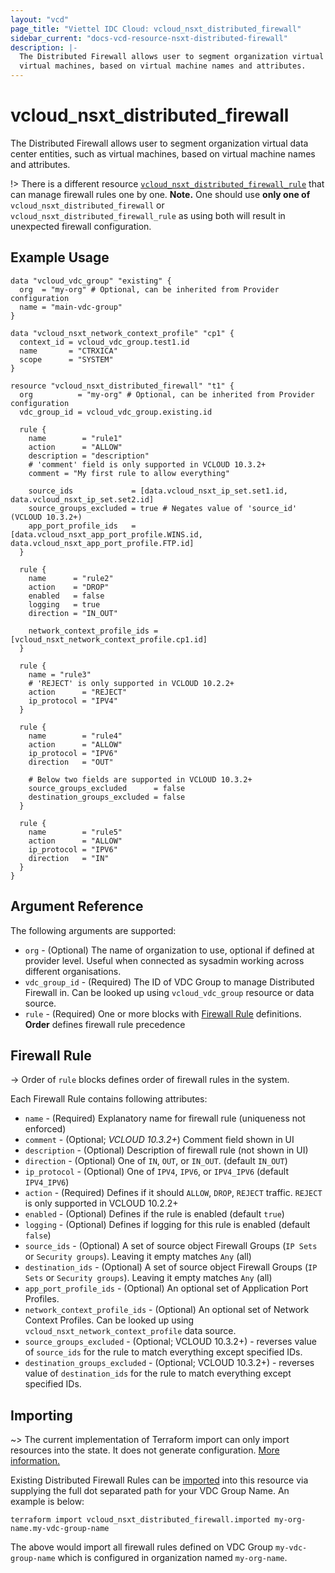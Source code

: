 ```yaml
---
layout: "vcd"
page_title: "Viettel IDC Cloud: vcloud_nsxt_distributed_firewall"
sidebar_current: "docs-vcd-resource-nsxt-distributed-firewall"
description: |-
  The Distributed Firewall allows user to segment organization virtual data center entities, such as
  virtual machines, based on virtual machine names and attributes. 
---
```


# vcloud\_nsxt\_distributed\_firewall

The Distributed Firewall allows user to segment organization virtual data center entities, such as
virtual machines, based on virtual machine names and attributes. 

!> There is a different resource
[`vcloud_nsxt_distributed_firewall_rule`](/providers/viettelidc-provider/vcloud/latest/docs/resources/nsxt_distributed_firewall_rule)
that can manage firewall rules one by one. **Note.** One should use **only one of**
`vcloud_nsxt_distributed_firewall` or `vcloud_nsxt_distributed_firewall_rule` as using both will result in
unexpected firewall configuration.

## Example Usage

```hcl
data "vcloud_vdc_group" "existing" {
  org  = "my-org" # Optional, can be inherited from Provider configuration
  name = "main-vdc-group"
}

data "vcloud_nsxt_network_context_profile" "cp1" {
  context_id = vcloud_vdc_group.test1.id
  name       = "CTRXICA"
  scope      = "SYSTEM"
}

resource "vcloud_nsxt_distributed_firewall" "t1" {
  org          = "my-org" # Optional, can be inherited from Provider configuration
  vdc_group_id = vcloud_vdc_group.existing.id

  rule {
    name        = "rule1"
    action      = "ALLOW"
    description = "description"
    # 'comment' field is only supported in VCLOUD 10.3.2+
    comment = "My first rule to allow everything"

    source_ids             = [data.vcloud_nsxt_ip_set.set1.id, data.vcloud_nsxt_ip_set.set2.id]
    source_groups_excluded = true # Negates value of 'source_id' (VCLOUD 10.3.2+)
    app_port_profile_ids   = [data.vcloud_nsxt_app_port_profile.WINS.id, data.vcloud_nsxt_app_port_profile.FTP.id]
  }

  rule {
    name      = "rule2"
    action    = "DROP"
    enabled   = false
    logging   = true
    direction = "IN_OUT"

    network_context_profile_ids = [vcloud_nsxt_network_context_profile.cp1.id]
  }

  rule {
    name = "rule3"
    # 'REJECT' is only supported in VCLOUD 10.2.2+
    action      = "REJECT"
    ip_protocol = "IPV4"
  }

  rule {
    name        = "rule4"
    action      = "ALLOW"
    ip_protocol = "IPV6"
    direction   = "OUT"

    # Below two fields are supported in VCLOUD 10.3.2+
    source_groups_excluded      = false
    destination_groups_excluded = false
  }

  rule {
    name        = "rule5"
    action      = "ALLOW"
    ip_protocol = "IPV6"
    direction   = "IN"
  }
}
```

## Argument Reference

The following arguments are supported:

* `org` - (Optional) The name of organization to use, optional if defined at provider level. Useful
  when connected as sysadmin working across different organisations.
* `vdc_group_id` - (Required) The ID of VDC Group to manage Distributed Firewall in. Can be looked
  up using `vcloud_vdc_group` resource or data source.
* `rule` - (Required) One or more blocks with [Firewall Rule](#firewall-rule) definitions. **Order**
  defines firewall rule precedence

<a id="firewall-rule"></a>
## Firewall Rule

-> Order of `rule` blocks defines order of firewall rules in the system.

Each Firewall Rule contains following attributes:

* `name` - (Required) Explanatory name for firewall rule (uniqueness not enforced)
* `comment` - (Optional; *VCLOUD 10.3.2+*) Comment field shown in UI
* `description` - (Optional) Description of firewall rule (not shown in UI)
* `direction` - (Optional) One of `IN`, `OUT`, or `IN_OUT`. (default `IN_OUT`)
* `ip_protocol` - (Optional) One of `IPV4`,  `IPV6`, or `IPV4_IPV6` (default `IPV4_IPV6`)
* `action` - (Required) Defines if it should `ALLOW`, `DROP`, `REJECT` traffic. `REJECT` is only
  supported in VCLOUD 10.2.2+
* `enabled` - (Optional) Defines if the rule is enabled (default `true`)
* `logging` - (Optional) Defines if logging for this rule is enabled (default `false`)
* `source_ids` - (Optional) A set of source object Firewall Groups (`IP Sets` or `Security groups`).
Leaving it empty matches `Any` (all)
* `destination_ids` - (Optional) A set of source object Firewall Groups (`IP Sets` or `Security
groups`). Leaving it empty matches `Any` (all)
* `app_port_profile_ids` - (Optional) An optional set of Application Port Profiles.
* `network_context_profile_ids` - (Optional) An optional set of Network Context Profiles. Can be
  looked up using `vcloud_nsxt_network_context_profile` data source.
* `source_groups_excluded` - (Optional; VCLOUD 10.3.2+) - reverses value of `source_ids` for the rule to
  match everything except specified IDs.
* `destination_groups_excluded` - (Optional; VCLOUD 10.3.2+) - reverses value of `destination_ids` for
  the rule to match everything except specified IDs.

## Importing

~> The current implementation of Terraform import can only import resources into the state.
It does not generate configuration. [More information.](https://www.terraform.io/docs/import/)

Existing Distributed Firewall Rules can be [imported][docs-import] into this resource via supplying
the full dot separated path for your VDC Group Name. An example is below:

[docs-import]: https://www.terraform.io/docs/import/

```
terraform import vcloud_nsxt_distributed_firewall.imported my-org-name.my-vdc-group-name
```

The above would import all firewall rules defined on VDC Group `my-vdc-group-name` which is
configured in organization named `my-org-name`.